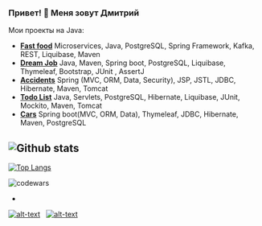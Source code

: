 ### Привет! 👋 Меня зовут Дмитрий

Мои проекты на Java:
+ [**Fast food**](https://github.com/krutaxe/job4j_fast_food) Microservices, Java, PostgreSQL, Spring Framework, Kafka, REST, Liquibase, Maven
+ [**Dream Job**](https://github.com/krutaxe/job4j_dreamjob) Java, Maven, Spring boot, PostgreSQL, Liquibase, Thymeleaf, Bootstrap, JUnit , AssertJ
+ [**Accidents**](https://github.com/krutaxe/job4j_accidents) Spring (MVC, ORM, Data, Security), JSP, JSTL, JDBC, Hibernate, Maven, Tomcat
+ [**Todo List**](https://github.com/krutaxe/job4j_todo) Java, Servlets, PostgreSQL, Hibernate, Liquibase, JUnit, Mockito, Maven, Tomcat
+ [**Cars**](https://github.com/krutaxe/job4j_cars) Spring boot(MVC, ORM, Data), Thymeleaf, JDBC, Hibernate, Maven, PostgreSQL

![Github stats](https://github-readme-stats.vercel.app/api?username=krutaxe&hide=stars,prs,issues,contribs)
-
[![Top Langs](https://github-readme-stats.vercel.app/api/top-langs/?username=krutaxe&layout=compact)](https://github.com/levgross/github-readme-stats)

![codewars](https://www.codewars.com/users/krutaxe/badges/large)

-
[![alt-text](https://img.shields.io/badge/-telegram-grey?style=flat&logo=telegram&logoColor=white)](https://t.me/krutaxe)&nbsp;&nbsp;
[![alt-text](https://img.shields.io/badge/@%20email-005FED?style=flat&logo=mail&logoColor=white)](mailto:krutaxe@mail.ru)&nbsp;&nbsp;
